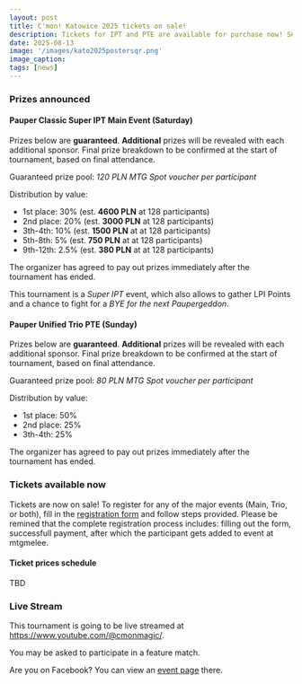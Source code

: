 ```yaml
---
layout: post
title: C'mon! Katowice 2025 tickets on sale!
description: Tickets for IPT and PTE are available for purchase now! Secure your seat and see you in Katowice!
date: 2025-08-13
image: '/images/kato2025postersqr.png'
image_caption:
tags: [news]
---
```


### Prizes announced

#### Pauper Classic Super IPT Main Event (Saturday)

Prizes below are **guaranteed**.
**Additional** prizes will be revealed with each additional sponsor. Final prize breakdown to be confirmed at the start of tournament, based on final attendance.

Guaranteed prize pool: *120 PLN MTG Spot voucher per participant*

Distribution by value:
- 1st place: 30% (est. **4600 PLN** at 128 participants)
- 2nd place: 20% (est. **3000 PLN** at 128 participants)
- 3th-4th: 10% (est. **1500 PLN** at at 128 participants)
- 5th-8th: 5% (est. **750 PLN** at at 128 participants)
- 9th-12th: 2.5% (est. **380 PLN** at at 128 participants)

The organizer has agreed to pay out prizes immediately after the tournament has ended.

This tournament is a *Super IPT* event, which also allows to gather LPI Points and a chance to fight for a *BYE for the next Paupergeddon*.

#### Pauper Unified Trio PTE (Sunday)

Prizes below are **guaranteed**.
**Additional** prizes will be revealed with each additional sponsor. Final prize breakdown to be confirmed at the start of tournament, based on final attendance.

Guaranteed prize pool: *80 PLN MTG Spot voucher per participant*

Distribution by value:
- 1st place: 50%
- 2nd place: 25%
- 3th-4th: 25%

The organizer has agreed to pay out prizes immediately after the tournament has ended.

### Tickets available now

Tickets are now on sale!
To register for any of the major events (Main, Trio, or both), fill in the [registration form](https://docs.google.com/forms/d/1T3ic_PNBO1z8ddo2sQ4noMLYvUdh-E2_aDX8dQG7Zps/edit#responses) and follow steps provided.
Please be remined that the complete registration process includes: filling out the form, successfull payment, after which the participant gets added to event at mtgmelee.

#### Ticket prices schedule

TBD

### Live Stream

This tournament is going to be live streamed at <a href="https://www.youtube.com/@cmonmagic/" target="_blank">https://www.youtube.com/@cmonmagic/</a>.

You may be asked to participate in a feature match.

Are you on Facebook? You can view an <a href="https://www.facebook.com/events/1603624773597682" target="_blank">event page</a> there.